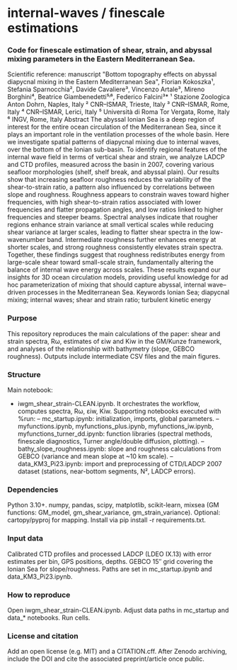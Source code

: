 # internal-waves / finescale estimations

### Code for finescale estimation of shear, strain, and abyssal mixing parameters in the Eastern Mediterranean Sea. 
Scientific reference: manuscript 
"Bottom topography effects on abyssal diapycnal mixing in the Eastern Mediterranean Sea", Florian Kokoszka¹, Stefania Sparnocchia², Davide Cavaliere³, Vincenzo Artale³, Mireno Borghini⁴, Beatrice Giambenedetti⁵˒⁶, Federico Falcini³*
¹ Stazione Zoologica Anton Dohrn, Naples, Italy
² CNR–ISMAR, Trieste, Italy
³ CNR–ISMAR, Rome, Italy
⁴ CNR–ISMAR, Lerici, Italy
⁵ Università di Roma Tor Vergata, Rome, Italy
⁶ INGV, Rome, Italy
Abstract
The abyssal Ionian Sea is a deep region of interest for the entire ocean circulation of the Mediterranean Sea, since it plays an important role in the ventilation processes of the whole basin. Here we investigate spatial patterns of diapycnal mixing due to internal waves, over the bottom of the Ionian sub-basin. To identify regional features of the internal wave field in terms of vertical shear and strain, we analyze LADCP and CTD profiles, measured across the basin in 2007, covering various seafloor morphologies (shelf, shelf break, and abyssal plain). Our results show that increasing seafloor roughness reduces the variability of the shear-to-strain ratio, a pattern also influenced by correlations between slope and roughness. Roughness appears to constrain waves toward higher frequencies, with high shear-to-strain ratios associated with lower frequencies and flatter propagation angles, and low ratios linked to higher frequencies and steeper beams. Spectral analyses indicate that rougher regions enhance strain variance at small vertical scales while reducing shear variance at larger scales, leading to flatter shear spectra in the low-wavenumber band. Intermediate roughness further enhances energy at shorter scales, and strong roughness consistently elevates strain spectra. Together, these findings suggest that roughness redistributes energy from large-scale shear toward small-scale strain, fundamentally altering the balance of internal wave energy across scales. These results expand our insights for 3D ocean circulation models, providing useful knowledge for ad hoc parameterization of mixing that should capture abyssal, internal wave–driven processes in the Mediterranean Sea.
Keywords
Ionian Sea; diapycnal mixing; internal waves; shear and strain ratio; turbulent kinetic energy

### Purpose
This repository reproduces the main calculations of the paper: shear and strain spectra, Rω, estimates of εiw and Kiw in the GM/Kunze framework, and analyses of the relationship with bathymetry (slope, GEBCO roughness). Outputs include intermediate CSV files and the main figures.

### Structure
Main notebook: 
- iwgm_shear_strain-CLEAN.ipynb. It orchestrates the workflow, computes spectra, Rω, εiw, Kiw.
Supporting notebooks executed with %run:
– mc_startup.ipynb: initialization, imports, global parameters.
– myfunctions.ipynb, myfunctions_plus.ipynb, myfunctions_iw.ipynb, myfunctions_turner_dd.ipynb: function libraries (spectral methods, finescale diagnostics, Turner angle/double diffusion, plotting).
– bathy_slope_roughness.ipynb: slope and roughness calculations from GEBCO (variance and mean slope at ~10 km scale).
– data_KM3_Pi23.ipynb: import and preprocessing of CTD/LADCP 2007 dataset (stations, near-bottom segments, N², LADCP errors).

### Dependencies
Python 3.10+. numpy, pandas, scipy, matplotlib, scikit-learn, mixsea (GM functions: GM_model, gm_shear_variance, gm_strain_variance). Optional: cartopy/pyproj for mapping. Install via pip install -r requirements.txt.

### Input data
Calibrated CTD profiles and processed LADCP (LDEO IX.13) with error estimates per bin, GPS positions, depths. GEBCO 15″ grid covering the Ionian Sea for slope/roughness. Paths are set in mc_startup.ipynb and data_KM3_Pi23.ipynb. 

### How to reproduce
Open iwgm_shear_strain-CLEAN.ipynb.
Adjust data paths in mc_startup and data_* notebooks.
Run cells.

### License and citation
Add an open license (e.g. MIT) and a CITATION.cff. After Zenodo archiving, include the DOI and cite the associated preprint/article once public.
